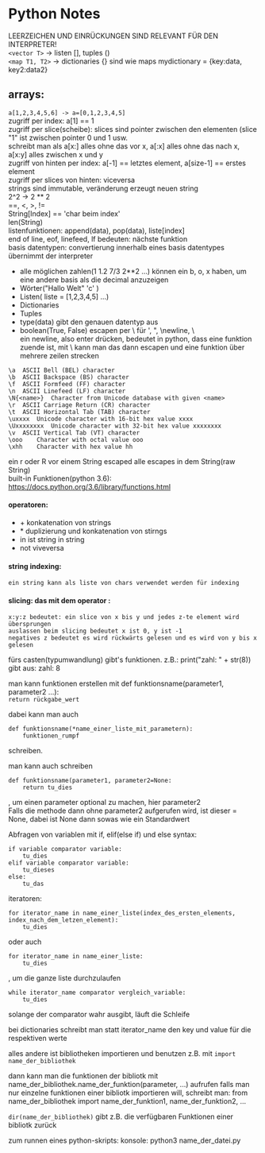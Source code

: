 # Python Notes

LEERZEICHEN UND EINRÜCKUNGEN SIND RELEVANT FÜR DEN INTERPRETER!  
`<vector T>` -> listen [], tuples ()  
`<map T1, T2>` -> dictionaries {} sind wie maps mydictionary = {key:data, key2:data2}  

## arrays:  
`a[1,2,3,4,5,6] -> a=[0,1,2,3,4,5]`  
zugriff per index: a[1] == 1  
zugriff per slice(scheibe): slices sind pointer zwischen den elementen (slice "1" ist zwischen pointer 0 und 1 usw.  
    schreibt man als a[x:] alles ohne das vor x, a[:x] alles ohne das nach x, a[x:y] alles zwischen x und y  
zugriff von hinten per index: a[-1] == letztes element, a[size-1] == erstes element  
zugriff per slices von hinten: viceversa  
strings sind immutable, veränderung erzeugt neuen string  
2^2 -> 2 ** 2  
==, <, >, !=  
String[Index] == 'char beim index'  
len(String)  
listenfunktionen: append(data), pop(data), liste[index]  
end of line, eof, linefeed, lf bedeuten: nächste funktion  
basis datentypen: convertierung innerhalb eines basis datentypes übernimmt der interpreter  
* alle möglichen zahlen(1 1.2 7/3 2**2 ...) können ein b, o, x haben, um eine andere basis als die decimal anzuzeigen  
* Wörter("Hallo Welt" 'c' )
* Listen( liste = [1,2,3,4,5] ...)
* Dictionaries
* Tuples
* type(data) gibt den genauen datentyp aus
* boolean(True, False)
escapen per \ für \', \", \newline, \\  
ein newline, also enter drücken, bedeutet in python, dass eine funktion zuende ist, mit \ kann man das dann escapen und eine funktion über mehrere zeilen strecken  
```
\a 	ASCII Bell (BEL) character
\b 	ASCII Backspace (BS) character
\f 	ASCII Formfeed (FF) character
\n 	ASCII Linefeed (LF) character
\N{<name>} 	Character from Unicode database with given <name>
\r 	ASCII Carriage Return (CR) character
\t 	ASCII Horizontal Tab (TAB) character
\uxxxx 	Unicode character with 16-bit hex value xxxx
\Uxxxxxxxx 	Unicode character with 32-bit hex value xxxxxxxx
\v 	ASCII Vertical Tab (VT) character
\ooo 	Character with octal value ooo
\xhh 	Character with hex value hh
```
ein r oder R vor einem String escaped alle escapes in dem String(raw String)  
built-in Funktionen(python 3.6): https://docs.python.org/3.6/library/functions.html  
#### operatoren:  
*    \+ konkatenation von strings
*    \* duplizierung und konkatenation von stirngs
*    in ist string in string
*    not viveversa

#### string indexing:  
    ein string kann als liste von chars verwendet werden für indexing  
#### slicing: das mit dem operator :  
    x:y:z bedeutet: ein slice von x bis y und jedes z-te element wird übersprungen
    auslassen beim slicing bedeutet x ist 0, y ist -1
    negatives z bedeutet es wird rückwärts gelesen und es wird von y bis x gelesen

fürs casten(typumwandlung) gibt's funktionen. z.B.: print("zahl: " + str(8)) gibt aus: zahl: 8  

man kann funktionen erstellen mit def funktionsname(parameter1, parameter2 ...):  
    `return rückgabe_wert`  

dabei kann man auch 
```
def funktionsname(*name_einer_liste_mit_parametern):  
    funktionen_rumpf
```
schreiben.  

man kann auch schreiben 
```
def funktionsname(parameter1, parameter2=None:
    return tu_dies
```
, um einen parameter optional zu machen, hier parameter2  
Falls die methode dann ohne parameter2 aufgerufen wird, ist dieser = None, dabei ist None dann sowas wie ein Standardwert  

Abfragen von variablen mit if, elif(else if) und else
syntax: 
```
if variable comparator variable:
    tu_dies
elif variable comparator variable:
    tu_dieses
else:
    tu_das
```

iteratoren: 
```
for iterator_name in name_einer_liste(index_des_ersten_elements, index_nach_dem_letzen_element):
    tu_dies
```
oder auch 
```
for iterator_name in name_einer_liste:
    tu_dies
```
, um die ganze liste durchzulaufen

```
while iterator_name comparator vergleich_variable:
    tu_dies
``` 
solange der comparator wahr ausgibt, läuft die Schleife

bei dictionaries schreibt man statt iterator_name den key und value für die respektiven werte

alles andere ist bibliotheken importieren und benutzen
z.B. mit `import name_der_bibliothek`

dann kann man die funktionen der bibliotk mit name_der_bibliothek.name_der_funktion(parameter, ...) aufrufen
falls man nur einzelne funktionen einer bibliotk importieren will, schreibt man: from name_der_bibliothek import name_der_funktion1, name_der_funktion2, ...

`dir(name_der_bibliothek)` gibt z.B. die verfügbaren Funktionen einer bibliotk zurück

zum runnen eines python-skripts: konsole: python3 name_der_datei.py
